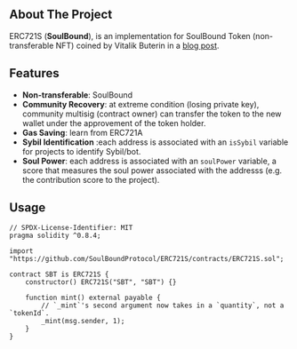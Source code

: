 <!-- ABOUT THE PROJECT -->

## About The Project

ERC721S (**SoulBound**), is an implementation for SoulBound Token (non-transferable NFT) coined by Vitalik Buterin in a [blog post](https://vitalik.ca/general/2022/01/26/soulbound.html).

<!-- FEATURES -->

## Features

- **Non-transferable**: SoulBound
- **Community Recovery**: at extreme condition (losing private key), community multisig (contract owner) can transfer the token to the new wallet under the approvement of the token holder.
- **Gas Saving**: learn from ERC721A
- **Sybil Identification** :each address is associated with an `isSybil` variable for projects to identify Sybil/bot.
- **Soul Power**: each address is associated with an `soulPower` variable, a score that measures the soul power associated with the addresss (e.g. the contribution score to the project).


<!-- USAGE -->

## Usage

```solidity
// SPDX-License-Identifier: MIT
pragma solidity ^0.8.4;

import "https://github.com/SoulBoundProtocol/ERC721S/contracts/ERC721S.sol";

contract SBT is ERC721S {
    constructor() ERC721S("SBT", "SBT") {}

    function mint() external payable {
        // `_mint`'s second argument now takes in a `quantity`, not a `tokenId`.
        _mint(msg.sender, 1);
    }
}
```
